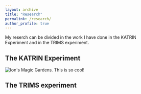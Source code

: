 ```yaml
---
layout: archive
title: "Research"
permalink: /research/
author_profile: true
---
```


My reserch can be divided in the work I have done in the KATRIN Experiment and in the TRIMS experiment. 

## The KATRIN Experiment

![Ion's Magic Gardens. This is so cool!](https://AnaVizcaya.github.io/images/WebIons1.png "Philadelphia's Magic Gardens")

## The TRIMS experiment


